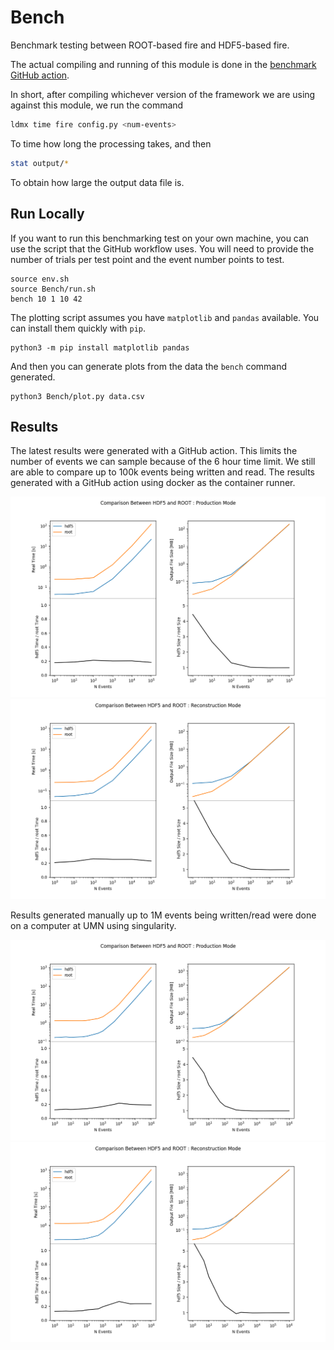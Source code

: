 # Bench

Benchmark testing between ROOT-based fire and HDF5-based fire.

The actual compiling and running of this module is done in the
[benchmark GitHub action](../.github/workflows/bench.yml).

In short, after compiling whichever version of the framework we are
using against this module, we run the command

```bash
ldmx time fire config.py <num-events>
```

To time how long the processing takes, and then

```bash
stat output/*
```

To obtain how large the output data file is.

## Run Locally

If you want to run this benchmarking test on your own machine, 
you can use the script that the GitHub workflow uses.
You will need to provide the number of trials per test point
and the event number points to test.
```
source env.sh
source Bench/run.sh
bench 10 1 10 42
```

The plotting script assumes you have `matplotlib` and `pandas` available.
You can install them quickly with `pip`.
```
python3 -m pip install matplotlib pandas
```

And then you can generate plots from the data the `bench` command generated.
```
python3 Bench/plot.py data.csv
```

## Results
The latest results were generated with a GitHub action.
This limits the number of events we can sample because of the 6 hour time limit.
We still are able to compare up to 100k events being written and read.
The results generated with a GitHub action using docker as the container runner.

![Production Mode](results/production_data.png)
![Reconstruction Mode](results/recon_data.png)

Results generated manually up to 1M events being written/read were done on a computer
at UMN using singularity.

![Production Mode](results/umn_production_data.png)
![Reconstruction Mode](results/umn_recon_data.png)
